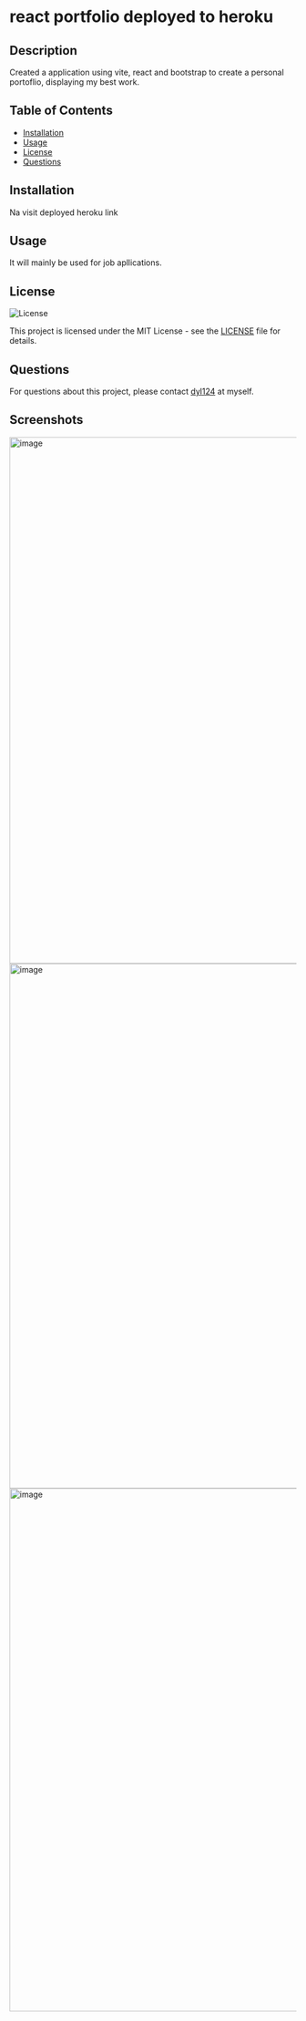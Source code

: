 # react portfolio deployed to heroku

## Description
Created a application using vite, react and bootstrap to create a personal portoflio, displaying my best work.

## Table of Contents
- [Installation](#installation)
- [Usage](#usage)
- [License](#license)
- [Questions](#questions)

## Installation
Na visit deployed heroku link

## Usage
It will mainly be used for job apllications.

## License
![License](https://img.shields.io/badge/License-MIT-brightgreen)

This project is licensed under the MIT License - see the [LICENSE](LICENSE) file for details.

## Questions
For questions about this project, please contact [dyl124](https://github.com/dyl124) at myself.

## Screenshots
<img width="924" alt="image" src="https://github.com/dyl124/Newest-Portfolio/assets/142150017/e1f28b92-bbe4-4c2a-a86a-4402df44c25d">

<img width="921" alt="image" src="https://github.com/dyl124/Newest-Portfolio/assets/142150017/4021e12d-7eaf-435e-95ca-060ec7416d06">

<img width="918" alt="image" src="https://github.com/dyl124/Newest-Portfolio/assets/142150017/0e0f69a7-17b3-4455-89df-c0db283976e3">

